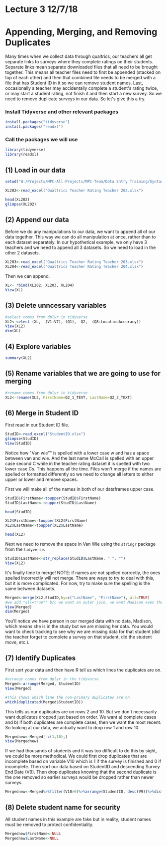 Lecture 3 12/7/18
================

Appending, Merging, and Removing Duplicates
===========================================

Many times when we collect data through qualtrics, our teachers all get separate links to surveys where they complete ratings on their students. Separate links mean separate downloaded files that all need to be brought together. This means all teacher files need to first be appended (stacked on top of each other) and then that combined file needs to be merged with a file that has Student ID in it so we can remove student names. Last, occasionally a teacher may accidentally complete a student's rating twice, or may start a student rating, not finish it and then start a new survey. So we need to remove duplicate surveys in our data. So let's give this a try.

### Install Tidyverse and other relevant packages

``` r
install.packages("tidyverse")
install.packages("readxl")
```

### Call the packages we will use

``` r
library(tidyverse)
library(readxl)
```

(1) Load in our data
--------------------

``` r
setwd("W:/Projects/MPC-All-Projects/MPC-Team/Data Entry Training/Syntax Training/Syntax and Data")

XL202<-read_excel("Qualtrics Teacher Rating Teacher 202.xlsx")

head(XL202)
glimpse(XL202)
```

(2) Append our data
-------------------

Before we do any manipulations to our data, we want to append all of our data together. This way we can do all manipulation at once, rather than to each dataset separately. In our hypothetical example, we only have 3 teachers and we need to append all 3 datasets. So we need to load in the other 2 datasets.

``` r
XL203<-read_excel("Qualtrics Teacher Rating Teacher 203.xlsx")
XL204<-read_excel("Qualtrics Teacher Rating Teacher 204.xlsx")
```

Then we can append.

``` r
XL<- rbind(XL202, XL203, XL204)
View(XL)
```

(3) Delete unncessary variables
-------------------------------

``` r
#select comes from dplyr in tidyverse
XL2<-select (XL, -(V1:V7),-(Q1), -Q2, -(Q8:LocationAccuracy))
View(XL2)
dim(XL)
```

(4) Explore variables
---------------------

``` r
summary(XL2)  
```

(5) Rename variables that we are going to use for merging
---------------------------------------------------------

``` r
#rename comes from dplyr in tidyverse
XL2<-rename(XL2, FirstName=Q2_1_TEXT, LastName=Q2_2_TEXT)
```

(6) Merge in Student ID
-----------------------

First read in our Student ID file.

``` r
StudID<-read_excel("StudentID.xlsx")
glimpse(StudID)
View(StudID)
```

Notice how "Van wie"" is spelled with a lower case w and has a space between van and wie. And the last name McCall is spelled with an upper case second C while in the teacher rating dataset it is spelled with two lower case Cs. This happens all the time. Files won't merge if the names are spelled or formatted differently so we need to change all letters to either upper or lower and remove spaces.

First we will make all of the names in both of our dataframes upper case.

``` r
StudID$FirstName<-toupper(StudID$FirstName)
StudID$LastName<-toupper(StudID$LastName)

head(StudID)

XL2$FirstName<-toupper(XL2$FirstName)
XL2$LastName<-toupper(XL2$LastName)

head(XL2)
```

Next we need to remove the space in Van Wie using the `stringr` package from the `tidyverse`.

``` r
StudID$LastName<-str_replace(StudID$LastName, " ", "")
View(XL2)
```

It's finally time to merge! NOTE: if names are not spelled correctly, the ones spelled incorrectly will not merge. There are ways to try to deal with this, but it is more complicated. For now, try to make sure the spelling is the same between datasets.

``` r
Merged<-merge(XL2,StudID,by=c("LastName", "FirstName"), all=TRUE)
#we add "all=true"" b/c we want an outer join, we want Madison even though she isn't in the rating file
View(Merged)
dim(Merged)
```

You'll notice we have person in our merged data with no data, Madison, which means she is in the study but we are missing her data. You would want to check tracking to see why we are missing data for that student (did the teacher forget to complete a survey on that student, did the student move, etc.).

(7) Identify Duplicates
-----------------------

First sort your data and then have R tell us which lines the duplicates are on.

``` r
#arrange comes from dplyr in the tidyverse
Merged<-arrange(Merged, StudentID) 
View(Merged)

#This shows which line the non-primary duplicates are on
which(duplicated(Merged$StudentID))
```

This tells us our duplicates are on rows 2 and 10. But we don't necessarily want duplicates dropped just based on order. We want a) complete cases and b) if both duplicates are complete cases, then we want the most recent. So looking at our data, we actually want to drop row 1 and row 10.

``` r
Mergednew<-Merged[-c(1,10),]
View(Mergednew)
```

If we had thousands of students and it was too difficult to do this by sight, we could be more methodical. We could first drop duplicates that are incomplete based on variable V10 which is 1 if the survey is finished and 0 if incomplete. Then sort our data based on StudentID and descending Survey End Date (V9). Then drop duplicates knowing that the second duplicate is the one removed so earlier surveys would be dropped rather than newer surveys.

``` r
Mergednew<-Merged%>%filter(V10>0)%>%arrange(StudentID, desc(V9))%>%distinct(StudentID, .keep_all=TRUE)
```

(8) Delete student name for security
------------------------------------

All student names in this example are fake but in reality, student names must be removed to protect confidentiality.

``` r
Mergednew$FirstName<-NULL
Mergednew$LastName<-NULL
```
